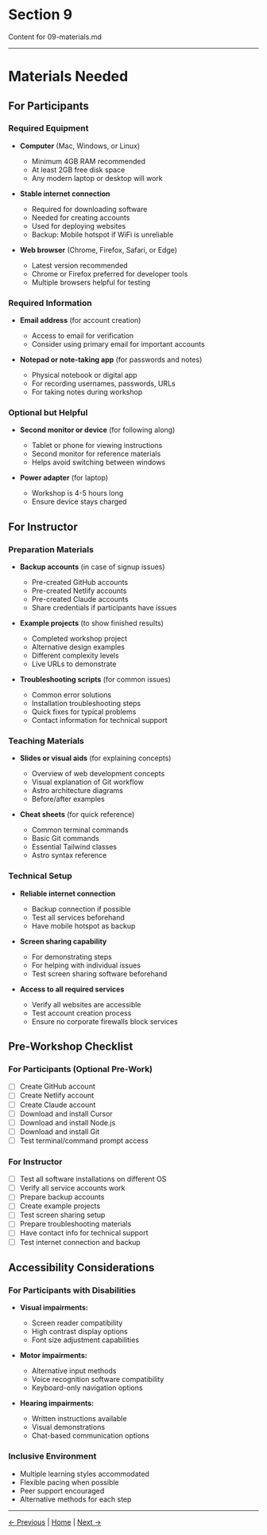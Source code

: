 # Section 9

Content for 09-materials.md

---

# Materials Needed

## For Participants

### Required Equipment
- **Computer** (Mac, Windows, or Linux)
  - Minimum 4GB RAM recommended
  - At least 2GB free disk space
  - Any modern laptop or desktop will work

- **Stable internet connection**
  - Required for downloading software
  - Needed for creating accounts
  - Used for deploying websites
  - Backup: Mobile hotspot if WiFi is unreliable

- **Web browser** (Chrome, Firefox, Safari, or Edge)
  - Latest version recommended
  - Chrome or Firefox preferred for developer tools
  - Multiple browsers helpful for testing

### Required Information
- **Email address** (for account creation)
  - Access to email for verification
  - Consider using primary email for important accounts

- **Notepad or note-taking app** (for passwords and notes)
  - Physical notebook or digital app
  - For recording usernames, passwords, URLs
  - For taking notes during workshop

### Optional but Helpful
- **Second monitor or device** (for following along)
  - Tablet or phone for viewing instructions
  - Second monitor for reference materials
  - Helps avoid switching between windows

- **Power adapter** (for laptop)
  - Workshop is 4-5 hours long
  - Ensure device stays charged

## For Instructor

### Preparation Materials
- **Backup accounts** (in case of signup issues)
  - Pre-created GitHub accounts
  - Pre-created Netlify accounts
  - Pre-created Claude accounts
  - Share credentials if participants have issues

- **Example projects** (to show finished results)
  - Completed workshop project
  - Alternative design examples
  - Different complexity levels
  - Live URLs to demonstrate

- **Troubleshooting scripts** (for common issues)
  - Common error solutions
  - Installation troubleshooting steps
  - Quick fixes for typical problems
  - Contact information for technical support

### Teaching Materials
- **Slides or visual aids** (for explaining concepts)
  - Overview of web development concepts
  - Visual explanation of Git workflow
  - Astro architecture diagrams
  - Before/after examples

- **Cheat sheets** (for quick reference)
  - Common terminal commands
  - Basic Git commands
  - Essential Tailwind classes
  - Astro syntax reference

### Technical Setup
- **Reliable internet connection**
  - Backup connection if possible
  - Test all services beforehand
  - Have mobile hotspot as backup

- **Screen sharing capability**
  - For demonstrating steps
  - For helping with individual issues
  - Test screen sharing software beforehand

- **Access to all required services**
  - Verify all websites are accessible
  - Test account creation process
  - Ensure no corporate firewalls block services

## Pre-Workshop Checklist

### For Participants (Optional Pre-Work)
- [ ] Create GitHub account
- [ ] Create Netlify account  
- [ ] Create Claude account
- [ ] Download and install Cursor
- [ ] Download and install Node.js
- [ ] Download and install Git
- [ ] Test terminal/command prompt access

### For Instructor
- [ ] Test all software installations on different OS
- [ ] Verify all service accounts work
- [ ] Prepare backup accounts
- [ ] Create example projects
- [ ] Test screen sharing setup
- [ ] Prepare troubleshooting materials
- [ ] Have contact info for technical support
- [ ] Test internet connection and backup

## Accessibility Considerations

### For Participants with Disabilities
- **Visual impairments:**
  - Screen reader compatibility
  - High contrast display options
  - Font size adjustment capabilities

- **Motor impairments:**
  - Alternative input methods
  - Voice recognition software compatibility
  - Keyboard-only navigation options

- **Hearing impairments:**
  - Written instructions available
  - Visual demonstrations
  - Chat-based communication options

### Inclusive Environment
- Multiple learning styles accommodated
- Flexible pacing when possible
- Peer support encouraged
- Alternative methods for each step

---

[← Previous](08-troubleshooting.md) | [Home](../README.md) | [Next →](10-metrics.md)